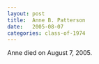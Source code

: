 ```yaml
---
layout: post
title:  Anne B. Patterson
date:   2005-08-07
categories: class-of-1974
---
```

Anne died on August 7, 2005.
